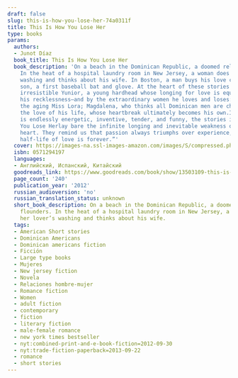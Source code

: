 ```yaml
---
draft: false
slug: this-is-how-you-lose-her-74a0311f
title: This Is How You Lose Her
type: books
params:
  authors:
  - Junot Díaz
  book_title: This Is How You Lose Her
  book_description: 'On a beach in the Dominican Republic, a doomed relationship flounders.
    In the heat of a hospital laundry room in New Jersey, a woman does her lover’s
    washing and thinks about his wife. In Boston, a man buys his love child, his only
    son, a first baseball bat and glove. At the heart of these stories is the irrepressible,
    irresistible Yunior, a young hardhead whose longing for love is equaled only by
    his recklessness—and by the extraordinary women he loves and loses: artistic Alma;
    the aging Miss Lora; Magdalena, who thinks all Dominican men are cheaters; and
    the love of his life, whose heartbreak ultimately becomes his own.In prose that
    is endlessly energetic, inventive, tender, and funny, the stories inThis Is How
    You Lose Herlay bare the infinite longing and inevitable weakness of the human
    heart. They remind us that passion always triumphs over experience, and that “the
    half-life of love is forever.”'
  cover: https://images-na.ssl-images-amazon.com/images/S/compressed.photo.goodreads.com/books/1342596676i/13503109.jpg
  isbn: 0571294197
  languages:
  - Английский, Испанский, Китайский
  goodreads_link: https://www.goodreads.com/book/show/13503109-this-is-how-you-lose-her
  page_count: '240'
  publication_year: '2012'
  russian_audioversion: 'no'
  russian_translation_status: unknown
  short_book_description: On a beach in the Dominican Republic, a doomed relationship
    flounders. In the heat of a hospital laundry room in New Jersey, a woman does
    her lover’s washing and thinks about his wife.
  tags:
  - American Short stories
  - Dominican Americans
  - Dominican americans fiction
  - Ficción
  - Large type books
  - Mujeres
  - New jersey fiction
  - Novela
  - Relaciones hombre-mujer
  - Romance fiction
  - Women
  - adult fiction
  - contemporary
  - fiction
  - literary fiction
  - male-female romance
  - new york times bestseller
  - nyt:combined-print-and-e-book-fiction=2012-09-30
  - nyt:trade-fiction-paperback=2013-09-22
  - romance
  - short stories
---
```

